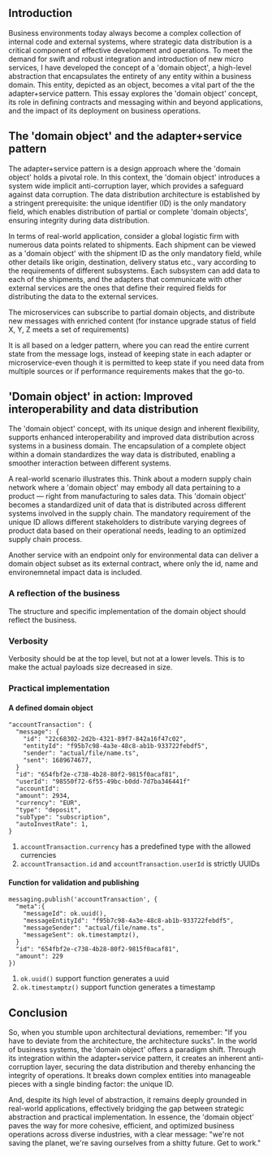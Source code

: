 ## Introduction

Business environments today always become a complex collection of internal code and external systems, where strategic data distribution is a critical component of effective development and operations. To meet the demand for swift and robust integration and introduction of new micro services,  I have developed the concept of a 'domain object', a high-level abstraction that encapsulates the entirety of any entity within a business domain. This entity, depicted as an object, becomes a vital part of the the adapter+service pattern. This essay explores the 'domain object' concept, its role in defining contracts and messaging within and beyond applications, and the impact of its deployment on business operations.

## The 'domain object' and the adapter+service pattern

The adapter+service pattern is a design approach where the 'domain object' holds a pivotal role. In this context, the 'domain object' introduces a system wide implicit anti-corruption layer, which provides a safeguard against data corruption. The data distribution architecture is established by a stringent prerequisite: the unique identifier (ID) is the only mandatory field, which enables distribution of partial or complete 'domain objects', ensuring integrity during data distribution.

In terms of real-world application, consider a global logistic firm with numerous data points related to shipments. Each shipment can be viewed as a 'domain object' with the shipment ID as the only mandatory field, while other details like origin, destination, delivery status etc., vary according to the requirements of different subsystems. Each subsystem can add data to each of the shipments, and the adapters that communicate with other external services are the ones that define their required fields for distributing the data to the external services. 

The microservices can subscribe to partial domain objects, and distribute new messages with enriched content (for instance upgrade status of field X, Y, Z meets a set of requirements)

It is all based on a ledger pattern, where you can read the entire current state from the message logs, instead of keeping state in each adapter or microservice-even though it is permitted to keep state if you need data from multiple sources or if performance requirements makes that the go-to.

## 'Domain object' in action: Improved interoperability and data distribution

The 'domain object' concept, with its unique design and inherent flexibility, supports enhanced interoperability and improved data distribution across systems in a business domain. The encapsulation of a complete object within a domain standardizes the way data is distributed, enabling a smoother interaction between different systems.

A real-world scenario illustrates this. Think about a modern supply chain network where a 'domain object' may embody all data pertaining to a product — right from manufacturing to sales data. This 'domain object' becomes a standardized unit of data that is distributed across different systems involved in the supply chain. The mandatory requirement of the unique ID allows different stakeholders to distribute varying degrees of product data based on their operational needs, leading to an optimized supply chain process.

Another service with an endpoint only for environmental data can deliver a domain object subset as its external contract, where only the id, name and environemnetal impact data is included. 
### A reflection of the business
The structure and specific implementation of the domain object should reflect the business.
### Verbosity
Verbosity should be at the top level, but not at a lower levels. This is to make the actual payloads size decreased in size.


### Practical implementation
#### A defined domain object
```
"accountTransaction": {
  "message": {
    "id": "22c68302-2d2b-4321-89f7-842a16f47c02",
    "entityId": "f95b7c98-4a3e-48c8-ab1b-933722febdf5",
    "sender": "actual/file/name.ts",
    "sent": 1689674677,
  }
  "id": "654fbf2e-c738-4b28-80f2-9815f0acaf81",
  "userId": "98550f72-6f55-49bc-b0dd-7d7ba346441f"
  "accountId": 
  "amount": 2934,
  "currency": "EUR",
  "type": "deposit",
  "subType": "subscription",
  "autoInvestRate": 1,
} 
```
1. `accountTransaction.currency` has a predefined type with the allowed currencies
2. `accountTransaction.id` and `accountTransaction.userId` is strictly UUIDs

#### Function for validation and publishing
```
messaging.publish('accountTransaction', {
  "meta":{
    "messageId": ok.uuid(),
    "messageEntityId": "f95b7c98-4a3e-48c8-ab1b-933722febdf5",
    "messageSender": "actual/file/name.ts",
    "messageSent": ok.timestamptz(),
  }
  "id": "654fbf2e-c738-4b28-80f2-9815f0acaf81",
  "amount": 229
})
```
1. `ok.uuid()` support function generates a uuid
2. `ok.timestamptz()` support function generates a timestamp

## Conclusion

So, when you stumble upon architectural deviations, remember: "If you have to deviate from the architecture, the architecture sucks". In the world of business systems, the 'domain object' offers a paradigm shift. Through its integration within the adapter+service pattern, it creates an inherent anti-corruption layer, securing the data distribution and thereby enhancing the integrity of operations. It breaks down complex entities into manageable pieces with a single binding factor: the unique ID.

And, despite its high level of abstraction, it remains deeply grounded in real-world applications, effectively bridging the gap between strategic abstraction and practical implementation. In essence, the 'domain object' paves the way for more cohesive, efficient, and optimized business operations across diverse industries, with a clear message: "we're not saving the planet, we're saving ourselves from a shitty future. Get to work."
